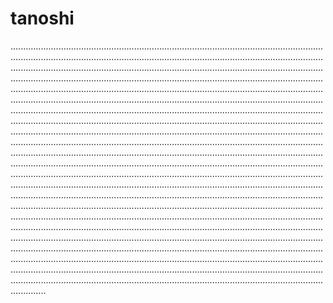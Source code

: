 # tanoshi
..................................................................................................................................................................................................................................................................................................................................................................................................................................................................................................................................................................................................................................................................................................................................................................................................................................................................................................................................................................................................................................................................................................................................................................................................................................................................................................................................................................................................................................................................................................................................................................................................................................................................................................................................................................................................................................................................................................................................................................................................................................................................................................................................................................................................................................................................................................................................................................................................................................................................................................................................................................................................................................................................................................................................................................................................................................................................................................................................................................................